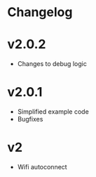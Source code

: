 # Changelog

# v2.0.2
- Changes to debug logic

# v2.0.1
- Simplified example code
- Bugfixes

# v2
- Wifi autoconnect
